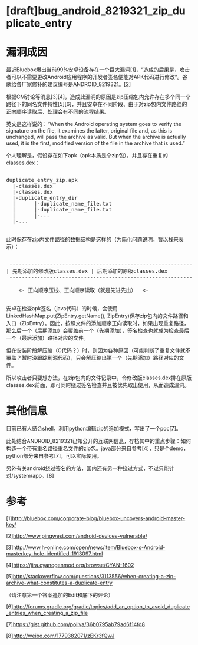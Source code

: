 [draft]bug_android_8219321_zip_duplicate_entry
======

漏洞成因
======

最近Bluebox爆出当前99%安卓设备存在一个巨大漏洞[1]，“造成的后果是，攻击者可以不需要更改Android应用程序的开发者签名便能对APK代码进行修改”。谷歌给各厂家修补的建议编号是ANDROID_8219321。[2]

根据CM讨论等消息[3][4]，造成此漏洞的原因是zip压缩包内允许存在多个同一个路径下的同名文件特性[5][6]，并且安卓在不同阶段、由于对zip包内文件路径的正向顺序读取后、处理会有不同的流程结果。

英文是这样说的：“When the Android operating system goes to verify the signature on the file, it examines the latter, original file and, as this is unchanged, will pass the archive as valid. But when the archive is actually used, it is the first, modified version of the file in the archive that is used.”

个人理解是，假设存在如下apk（apk本质是个zip包），并且存在重复的classes.dex：

<pre>

duplicate_entry_zip.apk
  |-classes.dex
  |-classes.dex
  |-duplicate_entry_dir
  |      |-duplicate_name_file.txt
  |      |-duplicate_name_file.txt
  |      |-...
  |-...

</pre>

此时保存在zip内文件路径的数据结构是这样的（为简化问题说明，暂以栈来表示）：

<pre>

 -----------------------------------------------------------
| 先期添加的修改版classes.dex | 后期添加的原版classes.dex   
 -----------------------------------------------------------

    &lt;- 正向顺序压栈、正向顺序读取（就是先进先出）  &lt;- 
 
</pre>


安卓在检查apk签名（java代码）的时候，会使用LinkedHashMap.put(ZipEntry.getName(), ZipEntry)保存zip包内的文件路径和入口（ZipEntry）。因此，按照文件的添加顺序正向读取时，如果出现重复路径，那么后一个（后期添加）会覆盖前一个（先期添加），签名检查也就成为检查最后一个（最后添加）路径对应的文件。

但在安装阶段解压缩（C代码？）时，则因为各种原因（可能判断了重复文件就不覆盖？暂时没跟踪到源代码），只会解压缩出第一个（先期添加）路径对应的文件。

所以攻击者只要想办法，在zip包内的文件记录中，令修改版classes.dex排在原版classes.dex前面，即可同时绕过签名检查并且被优先取出使用，从而造成漏洞。


其他信息
======

目前已有人结合shell，利用python编辑zip的追加模式，写出了一个poc[7]。

此处结合ANDROID_8219321已知公开的互联网信息，存档其中的重点步骤：如何构造一个带有重名路径重名文件的zip包。java部分来自参考[4]，只是个demo，python部分来自参考[7]，可以实际使用。

另外有关android绕过签名的方法，国内还有另一种绕过方式，不过只能针对/system/app。[8]


参考
======

[1]http://bluebox.com/corporate-blog/bluebox-uncovers-android-master-key/

[2]http://www.pingwest.com/android-devices-vulnerable/

[3]http://www.h-online.com/open/news/item/Bluebox-s-Android-masterkey-hole-identified-1913097.html

[4]https://jira.cyanogenmod.org/browse/CYAN-1602

[5]http://stackoverflow.com/questions/3113556/when-creating-a-zip-archive-what-constitutes-a-duplicate-entry 

（请注意第一个答案追加的Edit和底下的评论）

[6]http://forums.gradle.org/gradle/topics/add_an_option_to_avoid_duplicate_entries_when_creating_a_zip_file

[7]https://gist.github.com/poliva/36b0795ab79ad6f14fd8

[8]http://weibo.com/1779382071/zEKr3fQwJ